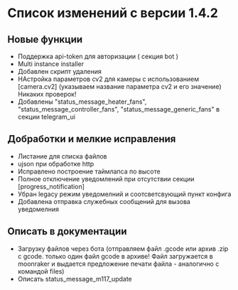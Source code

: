 # Список изменений с версии 1.4.2

## Новые функции
* Поддержка api-token для авторизации ( секция bot )
* Multi instance installer
* Добавлен скрипт удаления
* НАстройка параметров cv2 для камеры с использованием [camera.cv2] (указываем название параметра cv2 и его значение) Никаких проверок!
* Добавлены "status_message_heater_fans", "status_message_controller_fans", "status_message_generic_fans" в секции telegram_ui

## Добработки и мелкие исправления

* Листание для списка файлов
* ujson при обработке http
* Исправлено построение таймлапса по высоте
* Полное отключение уведомлений при отсутствии секции [progress_notification]
* Убран legacy режим уведомелний и соотсветсвующий пункт конфига
* Добавлена отправка служебных сообщений для вызова уведомелния

## Описать в документации

* Загрузку файлов через бота (отправляем файл .gcode или архив .zip с gcode. только один файл gcode в архиве! Файл загружается в moonraker и выдается предложение печати файла - аналогично с командой files)
* Описать status_message_m117_update
